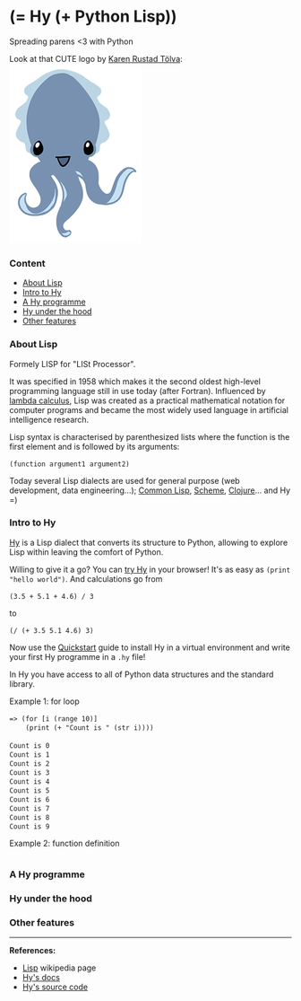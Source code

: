 # (= Hy (+ Python Lisp))

Spreading parens <3 with Python

Look at that CUTE logo by [Karen Rustad Tölva](https://twitter.com/whoisaldeka):
![cuddles](img/cuddles-transparent-small.png)

### Content

* [About Lisp](#about-lisp)
* [Intro to Hy](#intro-to-hy)
* [A Hy programme](#a-hy-programme)
* [Hy under the hood](#hy-under-the-hood)
* [Other features](#other-features)

### About Lisp

Formely LISP for "LISt Processor".

It was specified in 1958 which makes it the second oldest high-level programming
language still in use today (after Fortran).
Influenced by [lambda calculus](https://en.wikipedia.org/wiki/Lambda_calculus), Lisp was created as a practical mathematical notation for computer programs and became the most widely used language in artificial intelligence research.

Lisp syntax is characterised by parenthesized lists where the function is the first element and is followed by its arguments:
```
(function argument1 argument2)
```
Today several Lisp dialects are used for general purpose (web development, data engineering...); [Common Lisp](https://common-lisp.net/), [Scheme](http://www.schemers.org/), [Clojure](http://clojure.org/)... and Hy =)

### Intro to Hy

[Hy](https://github.com/hylang/hy) is a Lisp dialect that converts its structure to Python, allowing to explore Lisp within leaving the comfort of Python.

Willing to give it a go? You can [try Hy](https://try-hy.appspot.com/) in your browser!
It's as easy as `(print "hello world")`.
And calculations go from
```
(3.5 + 5.1 + 4.6) / 3
```
to
```
(/ (+ 3.5 5.1 4.6) 3)
```
Now use the [Quickstart](http://docs.hylang.org/en/latest/quickstart.html) guide to install Hy in a virtual environment and write your first Hy programme in a `.hy` file!

In Hy you have access to all of Python data structures and the standard library.

Example 1: for loop

```
=> (for [i (range 10)]
	(print (+ "Count is " (str i))))

Count is 0
Count is 1
Count is 2
Count is 3
Count is 4
Count is 5
Count is 6
Count is 7
Count is 8
Count is 9

```

Example 2: function definition

```
```

### A Hy programme


### Hy under the hood


### Other features


____

**References:**

* [Lisp](https://en.wikipedia.org/wiki/Lisp_%28programming_language%29) wikipedia page
* [Hy's docs](http://docs.hylang.org/en/latest/)
* [Hy's source code](https://github.com/hylang/hy)
